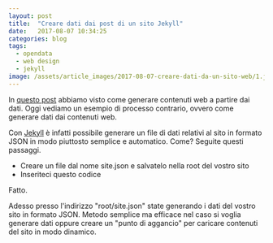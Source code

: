 ```yaml
---
layout: post
title:  "Creare dati dai post di un sito Jekyll"
date:   2017-08-07 10:34:25
categories: blog
tags:
  - opendata
  - web design
  - jekyll
image: /assets/article_images/2017-08-07-creare-dati-da-un-sito-web/1.jpeg
---
```


In [questo post](https://iltempe.github.io/blog/2017/08/05/generare-siti-da-dataset.html) abbiamo visto come generare contenuti web a partire dai dati. Oggi vediamo un esempio di processo contrario, ovvero come generare dati dai contenuti web.

Con [Jekyll](https://jekyllrb.com/) è infatti possibile generare un file di dati relativi al sito in formato JSON in modo piuttosto semplice e automatico. Come? Seguite questi passaggi.

- Creare un file dal nome site.json e salvatelo nella root del vostro sito
- Inseriteci questo codice

<script src="https://gist.github.com/iltempe/3bc085abcd82782abdb2d883190f08eb.js"></script>

Fatto.

Adesso presso l'indirizzo "root/site.json" state generando i dati del vostro sito in formato JSON. Metodo semplice ma efficace nel caso si voglia generare dati oppure creare un "punto di aggancio" per caricare contenuti del sito in modo dinamico.
